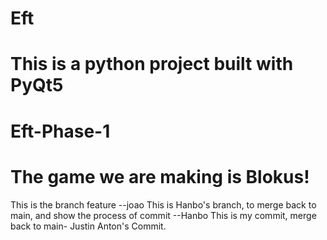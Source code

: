 # Eft
# This is a python project built with PyQt5

# Eft-Phase-1
# The game we are making is Blokus!
This is the branch feature --joao
This is Hanbo's branch, to merge back to main, and show the process of commit  --Hanbo
This is my commit, merge back to main- Justin
Anton's Commit.

